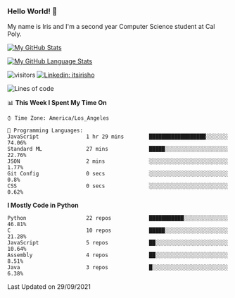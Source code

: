 ### Hello World! 👋

My name is Iris and I'm a second year Computer Science student at Cal Poly. 


[![My GitHub Stats](https://github-readme-stats.vercel.app/api?username=sleepyStick&show_icons=true&&count_private=true&include_all_commits=true&theme=buefy)]()

[![My GitHub Language Stats](https://github-readme-stats.vercel.app/api/top-langs/?username=sleepyStick&langs_count=5&theme=buefy)]()

![visitors](https://visitor-badge.glitch.me/badge?page_id=sleepyStick.sleepyStick)
[![Linkedin: itsirisho](https://img.shields.io/badge/-itsirisho-informational?style=flat-square&logo=Linkedin&logoColor=white&link=https://www.linkedin.com/in/itsirisho/)](https://www.linkedin.com/in/itsirisho/)

<!--START_SECTION:waka-->
![Lines of code](https://img.shields.io/badge/From%20Hello%20World%20I%27ve%20Written-13.2%20million%20lines%20of%20code-blue)

📊 **This Week I Spent My Time On** 

```text
⌚︎ Time Zone: America/Los_Angeles

💬 Programming Languages: 
JavaScript               1 hr 29 mins        ██████████████████░░░░░░░   74.06% 
Standard ML              27 mins             █████░░░░░░░░░░░░░░░░░░░░   22.76% 
JSON                     2 mins              ░░░░░░░░░░░░░░░░░░░░░░░░░   1.77% 
Git Config               0 secs              ░░░░░░░░░░░░░░░░░░░░░░░░░   0.8% 
CSS                      0 secs              ░░░░░░░░░░░░░░░░░░░░░░░░░   0.62%

```

**I Mostly Code in Python** 

```text
Python                   22 repos            ███████████░░░░░░░░░░░░░░   46.81% 
C                        10 repos            █████░░░░░░░░░░░░░░░░░░░░   21.28% 
JavaScript               5 repos             ██░░░░░░░░░░░░░░░░░░░░░░░   10.64% 
Assembly                 4 repos             ██░░░░░░░░░░░░░░░░░░░░░░░   8.51% 
Java                     3 repos             █░░░░░░░░░░░░░░░░░░░░░░░░   6.38%

```



 Last Updated on 29/09/2021
<!--END_SECTION:waka-->

<!--
**konanyuta/konanyuta** is a ✨ _special_ ✨ repository because its `README.md` (this file) appears on your GitHub profile.

Here are some ideas to get you started:

- 🔭 I’m currently working on ...
- 🌱 I’m currently learning ...
- 👯 I’m looking to collaborate on ...
- 🤔 I’m looking for help with ...
- 💬 Ask me about ...
- 📫 How to reach me: ...
- 😄 Pronouns: ...
- ⚡ Fun fact: ...
-->
